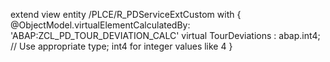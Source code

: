 extend view entity /PLCE/R_PDServiceExtCustom with {
  @ObjectModel.virtualElementCalculatedBy: 'ABAP:ZCL_PD_TOUR_DEVIATION_CALC'
  virtual TourDeviations : abap.int4;  // Use appropriate type; int4 for integer values like 4
}
